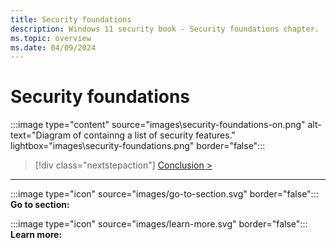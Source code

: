 ```yaml
---
title: Security foundations
description: Windows 11 security book - Security foundations chapter.
ms.topic: overview
ms.date: 04/09/2024
---
```


# Security foundations

:::image type="content" source="images\security-foundations-on.png" alt-text="Diagram of containng a list of security features." lightbox="images\security-foundations.png" border="false":::

> [!div class="nextstepaction"]
> [Conclusion >](conclusion.md)


---

:::image type="icon" source="images/go-to-section.svg" border="false"::: **Go to section:**

:::image type="icon" source="images/learn-more.svg" border="false"::: **Learn more:**